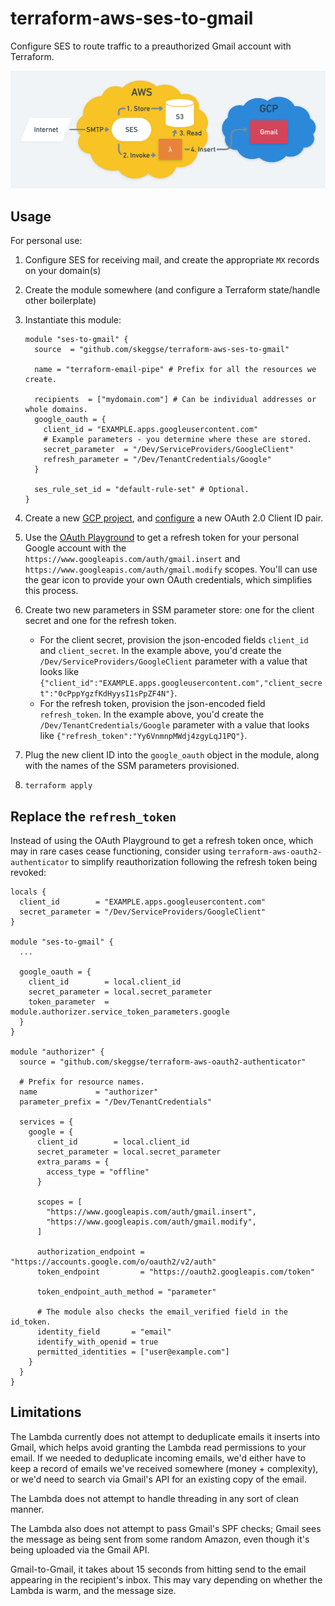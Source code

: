 terraform-aws-ses-to-gmail
==========================

Configure SES to route traffic to a preauthorized Gmail account with Terraform.

![Technical overview](https://github.com/skeggse/terraform-aws-ses-to-gmail/blob/default/docs/diagram.png)

Usage
-----

For personal use:

1. Configure SES for receiving mail, and create the appropriate `MX` records on your domain(s)
2. Create the module somewhere (and configure a Terraform state/handle other boilerplate)
3. Instantiate this module:

   ```hcl
   module "ses-to-gmail" {
     source  = "github.com/skeggse/terraform-aws-ses-to-gmail"

     name = "terraform-email-pipe" # Prefix for all the resources we create.

     recipients  = ["mydomain.com"] # Can be individual addresses or whole domains.
     google_oauth = {
       client_id = "EXAMPLE.apps.googleusercontent.com"
       # Example parameters - you determine where these are stored.
       secret_parameter  = "/Dev/ServiceProviders/GoogleClient"
       refresh_parameter = "/Dev/TenantCredentials/Google"
     }

     ses_rule_set_id = "default-rule-set" # Optional.
   }
   ```

4. Create a new [GCP project](https://console.cloud.google.com/projectcreate), and
   [configure](https://console.cloud.google.com/apis/credentials) a new OAuth 2.0 Client ID pair.
5. Use the [OAuth Playground](https://developers.google.com/oauthplayground/) to get a refresh token
   for your personal Google account with the `https://www.googleapis.com/auth/gmail.insert` and
   `https://www.googleapis.com/auth/gmail.modify` scopes. You'll can use the gear icon to provide
   your own OAuth credentials, which simplifies this process.
6. Create two new parameters in SSM parameter store: one for the client secret and one for the
   refresh token.
   * For the client secret, provision the json-encoded fields `client_id` and `client_secret`. In the
     example above, you'd create the `/Dev/ServiceProviders/GoogleClient` parameter with a value that
     looks like
     `{"client_id":"EXAMPLE.apps.googleusercontent.com","client_secret":"0cPppYgzfKdHyysI1sPpZF4N"}`.
   * For the refresh token, provision the json-encoded field `refresh_token`. In the example above,
     you'd create the `/Dev/TenantCredentials/Google` parameter with a value that looks like
     `{"refresh_token":"Yy6VnmnpMWdj4zgyLqJ1PQ"}`.
7. Plug the new client ID into the `google_oauth` object in the module, along with the names of the
   SSM parameters provisioned.
8. `terraform apply`

Replace the `refresh_token`
---------------------------

Instead of using the OAuth Playground to get a refresh token once, which may in rare cases cease
functioning, consider using `terraform-aws-oauth2-authenticator` to simplify reauthorization
following the refresh token being revoked:

```hcl
locals {
  client_id        = "EXAMPLE.apps.googleusercontent.com"
  secret_parameter = "/Dev/ServiceProviders/GoogleClient"
}

module "ses-to-gmail" {
  ...

  google_oauth = {
    client_id        = local.client_id
    secret_parameter = local.secret_parameter
    token_parameter  = module.authorizer.service_token_parameters.google
  }
}

module "authorizer" {
  source = "github.com/skeggse/terraform-aws-oauth2-authenticator"

  # Prefix for resource names.
  name             = "authorizer"
  parameter_prefix = "/Dev/TenantCredentials"

  services = {
    google = {
      client_id        = local.client_id
      secret_parameter = local.secret_parameter
      extra_params = {
        access_type = "offline"
      }

      scopes = [
        "https://www.googleapis.com/auth/gmail.insert",
        "https://www.googleapis.com/auth/gmail.modify",
      ]

      authorization_endpoint = "https://accounts.google.com/o/oauth2/v2/auth"
      token_endpoint         = "https://oauth2.googleapis.com/token"

      token_endpoint_auth_method = "parameter"

      # The module also checks the email_verified field in the id_token.
      identity_field       = "email"
      identify_with_openid = true
      permitted_identities = ["user@example.com"]
    }
  }
}
```

Limitations
-----------

The Lambda currently does not attempt to deduplicate emails it inserts into Gmail, which helps avoid
granting the Lambda read permissions to your email. If we needed to deduplicate incoming emails,
we'd either have to keep a record of emails we've received somewhere (money + complexity), or we'd
need to search via Gmail's API for an existing copy of the email.

The Lambda does not attempt to handle threading in any sort of clean manner.

The Lambda also does not attempt to pass Gmail's SPF checks; Gmail sees the message as being sent
from some random Amazon, even though it's being uploaded via the Gmail API.

Gmail-to-Gmail, it takes about 15 seconds from hitting send to the email appearing in the
recipient's inbox. This may vary depending on whether the Lambda is warm, and the message size.
